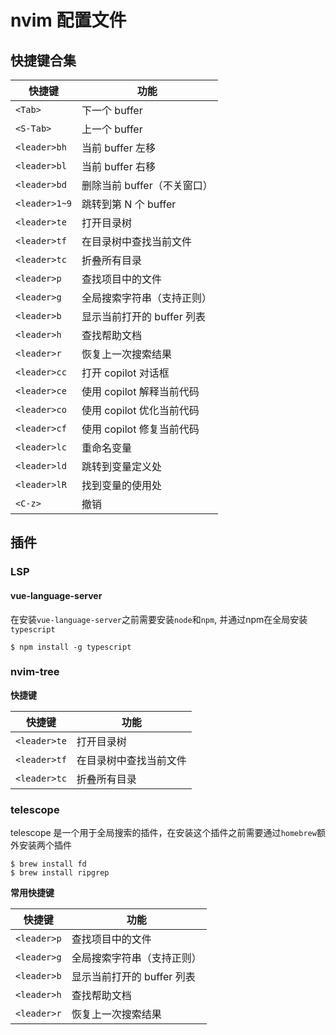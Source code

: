 # nvim 配置文件

## 快捷键合集

| 快捷键        | 功能                        |
| ------------- | --------------------------- |
| `<Tab>`       | 下一个 buffer               |
| `<S-Tab>`     | 上一个 buffer               |
| `<leader>bh`  | 当前 buffer 左移            |
| `<leader>bl`  | 当前 buffer 右移            |
| `<leader>bd`  | 删除当前 buffer（不关窗口） |
| `<leader>1~9` | 跳转到第 N 个 buffer        |
| `<leader>te`  | 打开目录树                  |
| `<leader>tf`  | 在目录树中查找当前文件      |
| `<leader>tc`  | 折叠所有目录                |
| `<leader>p`   | 查找项目中的文件            |
| `<leader>g`   | 全局搜索字符串（支持正则）  |
| `<leader>b`   | 显示当前打开的 buffer 列表  |
| `<leader>h`   | 查找帮助文档                |
| `<leader>r`   | 恢复上一次搜索结果          |
| `<leader>cc`  | 打开 copilot 对话框         |
| `<leader>ce`  | 使用 copilot 解释当前代码   |
| `<leader>co`  | 使用 copilot 优化当前代码   |
| `<leader>cf`  | 使用 copilot 修复当前代码   |
| `<leader>lc`  | 重命名变量                  |
| `<leader>ld`  | 跳转到变量定义处            |
| `<leader>lR`  | 找到变量的使用处            |
| `<C-z>`       | 撤销                        |

## 插件

### LSP

#### vue-language-server

在安装`vue-language-server`之前需要安装`node`和`npm`, 并通过npm在全局安装`typescript`

```shell
$ npm install -g typescript
```

### nvim-tree

**快捷键**

| 快捷键       | 功能                   |
| ------------ | ---------------------- |
| `<leader>te` | 打开目录树             |
| `<leader>tf` | 在目录树中查找当前文件 |
| `<leader>tc` | 折叠所有目录           |

### telescope

telescope 是一个用于全局搜索的插件，在安装这个插件之前需要通过`homebrew`额外安装两个插件

```shell
$ brew install fd
$ brew install ripgrep
```

**常用快捷键**

| 快捷键      | 功能                       |
| ----------- | -------------------------- |
| `<leader>p` | 查找项目中的文件           |
| `<leader>g` | 全局搜索字符串（支持正则） |
| `<leader>b` | 显示当前打开的 buffer 列表 |
| `<leader>h` | 查找帮助文档               |
| `<leader>r` | 恢复上一次搜索结果         |
